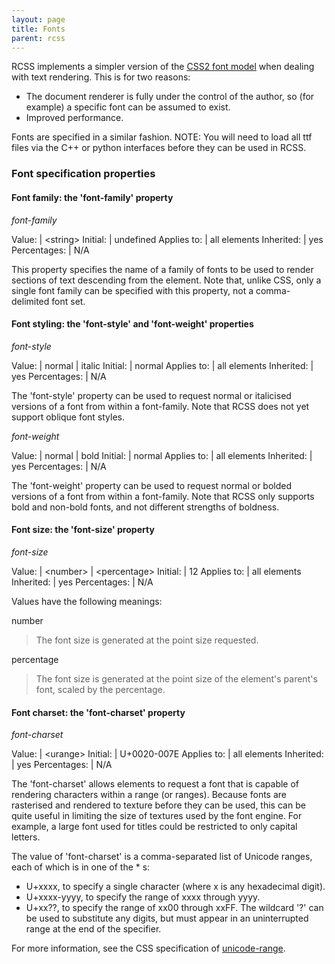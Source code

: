 ```yaml
---
layout: page
title: Fonts
parent: rcss
---
```


RCSS implements a simpler version of the [CSS2 font model](http://www.w3.org/TR/REC-CSS2/fonts.html) when dealing with text rendering. This is for two reasons:

* The document renderer is fully under the control of the author, so (for example) a specific font can be assumed to exist.
* Improved performance. 

Fonts are specified in a similar fashion.
NOTE: You will need to load all ttf files via the C++ or python interfaces before they can be used in RCSS.

### Font specification properties

#### Font family: the 'font-family' property

*font-family*

Value: | \<string\>
Initial: | undefined
Applies to: | all elements
Inherited: | yes
Percentages: | N/A

This property specifies the name of a family of fonts to be used to render sections of text descending from the element. Note that, unlike CSS, only a single font family can be specified with this property, not a comma-delimited font set.

#### Font styling: the 'font-style' and 'font-weight' properties

*font-style*

Value: | normal \| italic
Initial: | normal
Applies to: | all elements
Inherited: | yes
Percentages: | N/A

The 'font-style' property can be used to request normal or italicised versions of a font from within a font-family. Note that RCSS does not yet support oblique font styles.

*font-weight* 

Value: | normal \| bold
Initial: | normal
Applies to: | all elements
Inherited: | yes
Percentages: | N/A

The 'font-weight' property can be used to request normal or bolded versions of a font from within a font-family. Note that RCSS only supports bold and non-bold fonts, and not different strengths of boldness.

#### Font size: the 'font-size' property

*font-size*

Value: | \<number\> \| \<percentage\>
Initial: | 12
Applies to: | all elements
Inherited: | yes
Percentages: | N/A

Values have the following meanings:

number
>The font size is generated at the point size requested. 

percentage
>The font size is generated at the point size of the element's parent's font, scaled by the percentage. 

#### Font charset: the 'font-charset' property

*font-charset*

Value: | \<urange\>
Initial: | U+0020-007E
Applies to: | all elements
Inherited: | yes
Percentages: | N/A

The 'font-charset' allows elements to request a font that is capable of rendering characters within a range (or ranges). Because fonts are rasterised and rendered to texture before they can be used, this can be quite useful in limiting the size of textures used by the font engine. For example, a large font used for titles could be restricted to only capital letters.

The value of 'font-charset' is a comma-separated list of Unicode ranges, each of which is in one of the * s:

* U+xxxx, to specify a single character (where x is any hexadecimal digit).
* U+xxxx-yyyy, to specify the range of xxxx through yyyy.
* U+xx??, to specify the range of xx00 through xxFF. The wildcard '?' can be used to substitute any digits, but must appear in an uninterrupted range at the end of the specifier. 

For more information, see the CSS specification of [unicode-range](http://www.w3.org/TR/REC-CSS2/fonts.html#descdef-unicode-range). 